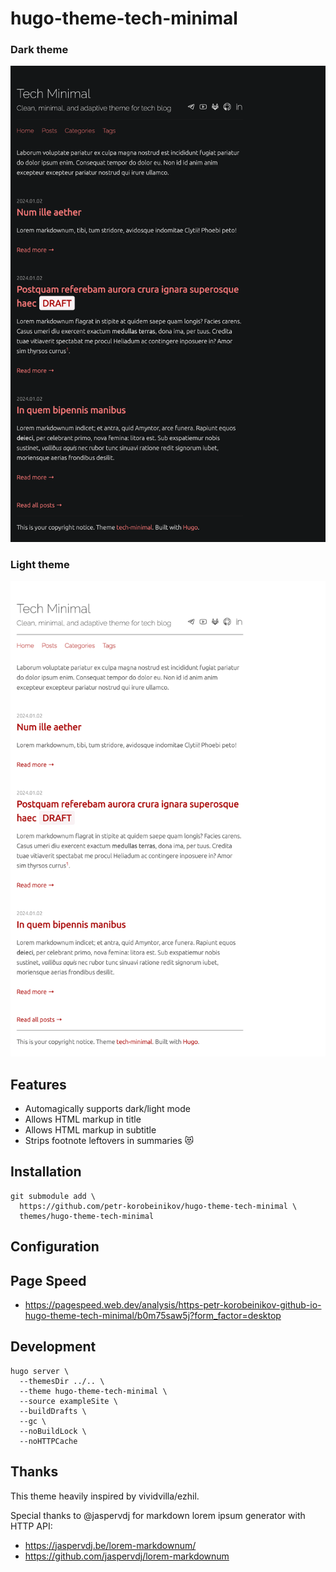 # hugo-theme-tech-minimal

### Dark theme

![Home page dark screenshot](.readme/screenshot_dark_home.png)

### Light theme

![Home page light screenshot](.readme/screenshot_light_home.png)

## Features

- Automagically supports dark/light mode
- Allows HTML markup in title
- Allows HTML markup in subtitle
- Strips footnote leftovers in summaries :heart_eyes_cat:

## Installation

```shell
git submodule add \
  https://github.com/petr-korobeinikov/hugo-theme-tech-minimal \
  themes/hugo-theme-tech-minimal
```

## Configuration

## Page Speed

- https://pagespeed.web.dev/analysis/https-petr-korobeinikov-github-io-hugo-theme-tech-minimal/b0m75saw5j?form_factor=desktop

## Development

```shell
hugo server \
  --themesDir ../.. \
  --theme hugo-theme-tech-minimal \
  --source exampleSite \
  --buildDrafts \
  --gc \
  --noBuildLock \
  --noHTTPCache
```

## Thanks

This theme heavily inspired by vividvilla/ezhil.

Special thanks to @jaspervdj for markdown lorem ipsum generator with HTTP API:

- https://jaspervdj.be/lorem-markdownum/
- https://github.com/jaspervdj/lorem-markdownum
